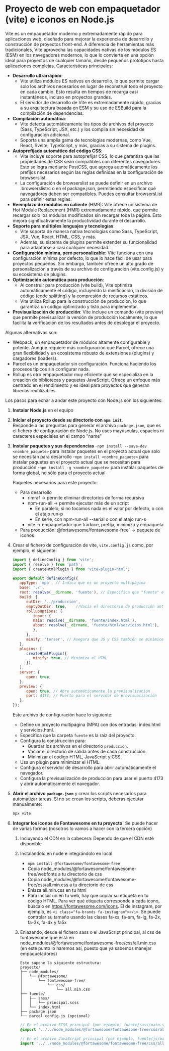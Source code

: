# Proyecto de web con empaquetador (vite) e iconos en Node.js

Vite es un empaquetador moderno y extremadamente rápido para aplicaciones web, diseñado para mejorar la experiencia de desarrollo y construcción de proyectos front-end. A diferencia de herramientas más tradicionales, Vite aprovecha las capacidades nativas de los módulos ES (ESM) en los navegadores modernos, lo que lo convierte en una opción ideal para proyectos de cualquier tamaño, desde pequeños prototipos hasta aplicaciones complejas. Características principales:
   - **Desarrollo ultrarrápido**:
      - Vite utiliza módulos ES nativos en desarrollo, lo que permite cargar solo los archivos necesarios en lugar de reconstruir todo el proyecto en cada cambio. Esto resulta en tiempos de recarga casi instantáneos, incluso en proyectos grandes.
      - El servidor de desarrollo de Vite es extremadamente rápido, gracias a su arquitectura basada en ESM y su uso de ESBuild para la compilación de dependencias.
   - **Compilación automática**:
      - Vite detecta automáticamente los tipos de archivos del proyecto (Sass, TypeScript, JSX, etc.) y los compila sin necesidad de configuración adicional.
      - Soporta una amplia gama de tecnologías modernas, como Vue, React, Svelte, TypeScript, y más, gracias a su sistema de plugins.
   - **Autoprefijado automático del código CSS**:
      - Vite incluye soporte para autoprefijar CSS, lo que garantiza que las propiedades de CSS sean compatibles con diferentes navegadores. Esto se logra mediante PostCSS, que agrega automáticamente los prefijos necesarios según las reglas definidas en la configuración de browserslist.
      - La configuración de browserslist se puede definir en un archivo .browserslistrc o en el package.json, permitiendo especificar qué navegadores deben ser compatibles. Puedes consultar browsersl.ist para definir estas reglas.
   - **Reemplazo de módulos en caliente** (HMR): Vite ofrece un sistema de Hot Module Replacement (HMR) extremadamente rápido, que permite recargar solo los módulos modificados sin recargar toda la página. Esto mejora significativamente la productividad durante el desarrollo.
   - **Soporte para múltiples lenguajes y tecnologías**:
      - Vite soporta de manera nativa tecnologías como Sass, TypeScript, JSX, Vue, React, HTML, CSS, y más.
      - Además, su sistema de plugins permite extender su funcionalidad para adaptarse a casi cualquier necesidad.
   - **Configuración mínima, pero personalizable**: Vite funciona con una configuración mínima por defecto, lo que lo hace fácil de usar para proyectos pequeños. Sin embargo, también ofrece un alto grado de personalización a través de su archivo de configuración (vite.config.js) y su ecosistema de plugins.
   - **Optimización automática para producción**:
      - Al construir para producción (vite build), Vite optimiza automáticamente el código, incluyendo la minificación, la división de código (code splitting) y la compresión de recursos estáticos.
      - Vite utiliza Rollup para la construcción de producción, lo que garantiza un código optimizado y listo para implementar.
   - **Previsualización de producción**: Vite incluye un comando (vite preview) que permite previsualizar la versión de producción localmente, lo que facilita la verificación de los resultados antes de desplegar el proyecto.

 Algunas alternativas son:
   - Webpack, un empaquetador de módulos altamente configurable y potente. Aunque requiere más configuración que Parcel, ofrece una gran flexibilidad y un ecosistema robusto de extensiones (plugins) y cargadores (loaders).
   - Parcel es un empaquetador sin configuración. Funciona haciendo los procesos típicos sin configurar nada.
   - Rollup es otro empaquetador muy eficiente que se especializa en la creación de bibliotecas y paquetes JavaScript. Ofrece un enfoque más centrado en el rendimiento y es ideal para proyectos que generan librerías reutilizables.

Los pasos para echar a andar este proyecto con Node.js son los siguientes:

1. **Instalar Node.js** en el equipo

2. **Iniciar el proyecto desde su directorio con `npm init`**.  
   Responde a las preguntas para generar el archivo `package.json`, que es el fichero de configuración de Node.js.
   No uses mayúsculas, espacios ni caracteres especiales en el campo "name"

3. **Instalar paquetes y sus dependencias** 
   -`npm install --save-dev <nombre_paquete>` para instalar paquetes en el proyecto actual que solo se necesitan para desarrollo
   -`npm install <nombre_paquete>` para instalar paquetes en el proyecto actual que se necesitan para producción
   -`npm install -g <nombre_paquete>` para instalar paquetes de forma global, no sólo para el proyecto actual
   
   Paquetes necesarios para este proyecto:
   - Para desarrollo
      - rimraf -> permite eliminar directorios de forma recursiva
      - npm-run-all -> permite ejecutar más de un script
         - En paralelo, si no tocamos nada es el valor por defecto, o con el atajo run-p
         - En serie, con npm-run-all --serial o con el atajo run-s
      - vite -> empaquetador que traduce, prefija, minimiza y empaqueta
   - Para producción: @fortawesome/fontawesome-free` -> paquete de iconos

4. Crear el fichero de configuración de vite, `vite.config.js` como, por ejemplo, el siguiente:
   ```js
   import { defineConfig } from 'vite';
   import { resolve } from 'path';
   import { createHtmlPlugin } from 'vite-plugin-html';

   export default defineConfig({
      appType: 'mpa', // Indica que es un proyecto multipágina
      base: './',
      root: resolve(__dirname, 'fuente'), // Especifica que "fuente" es la raíz
      build: {
         outDir: '../produccion',
         emptyOutDir: true,    //Vacía el directorio de producción antes de compilar
         rollupOptions: {
            input: {
            main: resolve(__dirname, 'fuente/index.html'),
            about: resolve(__dirname, 'fuente/html/servicios.html'),
            },
         },
         minify: 'terser', // Asegura que JS y CSS también se minimicen
      },
      plugins: [
         createHtmlPlugin({
            minify: true, // Minimiza el HTML
         }),
      ],
      server: {
         open: true,
      },
      preview: {
         open: true, // Abre automáticamente la previsualización
         port: 4173, // Puerto para el servidor de previsualización
      },
   });
   ```

   Este archivo de configuración hace lo siguiente:
      - Define un proyecto multipágina (MPA) con dos entradas: index.html y servicios.html.
      - Especifica que la carpeta `fuente` es la raíz del proyecto.
      - Configura la construcción para:
         - Guardar los archivos en el directorio `produccion`.
         - Vaciar el directorio de salida antes de cada construcción.
         - Minimizar el código HTML, JavaScript y CSS.
      - Usa un plugin para minimizar el HTML.
      - Configura el servidor de desarrollo para abrir automáticamente el navegador.
      - Configura la previsualización de producción para usar el puerto 4173 y abrir automáticamente el navegador.

5. **Abrir el archivo `package.json`** y crear los scripts necesarios para automatizar tareas.
   Si no se crean los scripts, deberás ejecutar manualmente:
   ```bash
   npx vite
   ```

6. **Integrar los iconos de Fontawesome en tu proyecto`** Se puede hacer de varias formas (nosotros lo vamos a hacer con la tercera opción)
   1. Incluyendo el CDN en la cabecera: <link href="https://cdnjs.cloudflare.com/ajax/libs/font-awesome/6.7.2/css/all.min.css" rel="stylesheet"> Dependo de que el CDN esté disponible
   
   2. Instalándolo en node e integrándolo en local
      - `npm install @fortawesome/fontawesome-free`
      - Copia node_modules/@fortawesome/fontawesome-free/webfonts a tu directorio de css
      - Copia node_modules/@fortawesome/fontawesome-free/css/all.min.css a tu directorio de css
      - Enlaza all.min.css en tu html
      - Para incluir un en tu web, hay que copiar su etiqueta en tu código HTML. Para ver qué etiqueta corresponde a cada icono, búscalo en https://fontawesome.com/icons. El de instagram, por ejemplo, es `<i class="fa-brands fa-instagram"></i>`. Se puede controlar su tamaño usando las clases fa-xs, fa-sm, fa-lg, fa-2x, fa-3x, fa-4x y fa5x

   3. Enlazando, desde el fichero sass o el JavaScript principal, al css de fontawesome que está en node_modules/@fortawesome/fontawesome-free/css/all.min.css  (en este punto lo haremos así, puesto que ya sabemos manejar empaquetadores)
      ```
      Esto supone la siguiente estructura:
      proyecto/
      ├── node_modules/
      │   └── @fortawesome/
      │       └── fontawesome-free/
      │           └── css/
      │               └── all.min.css
      ├── fuente/
      │   ├── sass/
      │   │   └── principal.scss
      │   └── index.html
      ├── package.json
      └── parcel.config.js (opcional)
      ```
      ```scss
      // En el archivo SCSS principal (por ejemplo, fuente/sass/main.scss)
      @import '../../node_modules/@fortawesome/fontawesome-free/css/all.min.css';
      ```
      ```js
      // En el archivo JavaScript principal (por ejemplo, fuente/js/main.js)
      import '../../node_modules/@fortawesome/fontawesome-free/css/all.min.css';
      ```


